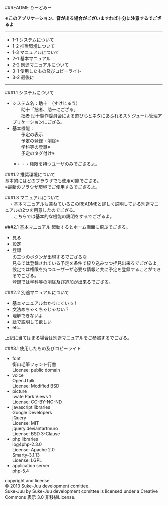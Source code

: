 ##README りーどみー

__※このアプリケーション、音が出る場合がございますれば十分に注意するでござるよ__  

******

- 1-1 システムについて  
- 1-2 推奨環境について  
- 1-3 マニュアルについて  
- 2-1 基本マニュアル  
- 2-2 別途マニュアルについて  
- 3-1 使用したもの及びコピーライト  
- 3-2 最後に  

******

###1.1 システムについて  
- システム名：助十　（すけじゅう）  
　　助十「拙者、助十にござる」  
　　拙者 助十製作委員会による遊び心とネタにあふれるスケジュール管理アプリケーションにござる。  
- 基本機能：  
　　予定の表示  
　　予定の登録・削除※  
　　学科等の登録※  
　　予定のタグ付け※

　　※・・・権限を持つユーザのみでござるよ。

###1.2 推奨環境について  
基本的にはどのブラウザでも使用可能でござる。  
※最新のブラウザ環境でご使用するでござるよ。

###1.3 マニュアルについて  
　・基本マニュアルも兼ねているこのREADMEと詳しく説明している別途マニュアルの2つを用意したのでござる。  
　　こちらでは基本的な機能の説明をするでござるよ。  

###2.1 基本マニュアル
起動するとホーム画面に飛ぶでござる。  
- 見る  
- 設定  
- 登録  
の三つのボタンが出現するでござるな  
見るでは登録されている予定を条件で絞り込みつつ拝見出来るでござるよ。  
設定では権限を持つユーザーが必要な情報と共に予定を登録することができるでござる。  
登録では学科等の削除及び追加が出来るでござる。  

###2.2 別途マニュアルについて  
- 基本マニュアルわかりにくいっ！  
- 文法めちゃくちゃじゃない？  
- 理解できないよ  
- 絵で説明して欲しい　
- etc...

上記に当てはまる場合は別途マニュアルをご参照するでござる。

###3.1 使用したもの及びコピーライト  
- font  
        衡山毛筆フォント行書  
        License: public domain    
- voice  
        OpenJTalk  
        License: Modified BSD    
- picture  
        Iwate Park Views 1  
        License: CC-BY-NC-ND    
- javascript libraries  
        Google Developers  
        jQuery  
        License: MIT    
        jquery.deviantartmuro  
        License: BSD 3-Clause    
- php libraries  
        log4php-2.3.0  
        License: Apache 2.0    
        Smarty-3.1.13  
        License: LGPL    
- application server  
        php-5.4

copyright and license  
© 2013 Suke-Juu development comittee.  
Suke-Juu by Suke-Juu development comittee is licensed under a Creative Commons 表示 3.0 非移植License.


